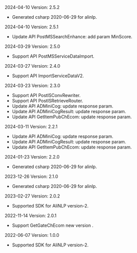 2024-04-10 Version: 2.5.2
- Generated csharp 2020-06-29 for alinlp.

2024-04-10 Version: 2.5.1
- Update API PostMSSearchEnhance: add param MinScore.


2024-03-29 Version: 2.5.0
- Support API PostMSServiceDataImport.


2024-03-27 Version: 2.4.0
- Support API ImportServiceDataV2.


2024-03-23 Version: 2.3.0
- Support API PostISConvRewriter.
- Support API PostISRetrieveRouter.
- Update API ADMiniCog: update response param.
- Update API ADMiniCogResult: update response param.
- Update API GetItemPubChEcom: update response param.


2024-03-11 Version: 2.2.1
- Update API ADMiniCog: update response param.
- Update API ADMiniCogResult: update response param.
- Update API GetItemPubChEcom: update response param.


2024-01-23 Version: 2.2.0
- Generated csharp 2020-06-29 for alinlp.

2023-12-26 Version: 2.1.0
- Generated csharp 2020-06-29 for alinlp.

2023-02-27 Version: 2.0.2
- Supported SDK for AliNLP version-2.

2022-11-14 Version: 2.0.1
- Support GetGateChEcom new version .

2022-06-07 Version: 1.0.0
- Supported SDK for AliNLP version-2.

